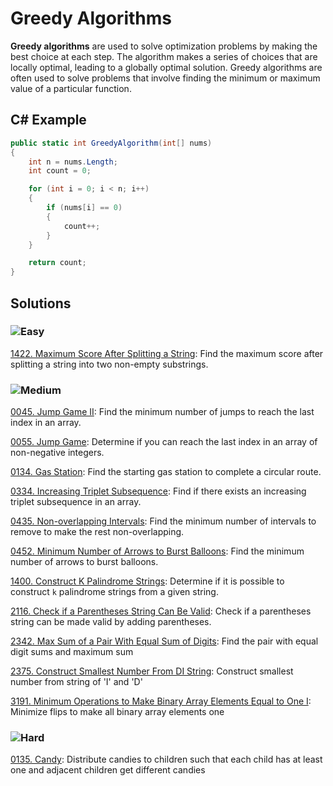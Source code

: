 # Greedy Algorithms

**Greedy algorithms** are used to solve optimization problems by making the best choice at each step. The algorithm makes a series of choices that are locally optimal, leading to a globally optimal solution. Greedy algorithms are often used to solve problems that involve finding the minimum or maximum value of a particular function.

## C# Example

```csharp
public static int GreedyAlgorithm(int[] nums)
{
    int n = nums.Length;
    int count = 0;

    for (int i = 0; i < n; i++)
    {
        if (nums[i] == 0)
        {
            count++;
        }
    }

    return count;
}
```
## Solutions

### ![Easy](https://img.shields.io/badge/Easy-46c6c2)

[1422. Maximum Score After Splitting a String](https://github.com/vahtyah/LeetCodeSolutions/tree/main/Greedy/1422.%20Maximum%20Score%20After%20Splitting%20a%20String): Find the maximum score after splitting a string into two non-empty substrings.

### ![Medium](https://img.shields.io/badge/Medium-fac31d)

[0045. Jump Game II](/Greedy%2F0045.%20Jump%20Game%20II): Find the minimum number of jumps to reach the last index in an array.

[0055. Jump Game](/Greedy%2F0055.%20Jump%20Game): Determine if you can reach the last index in an array of non-negative integers.

[0134. Gas Station](/Greedy%2F0134.%20Gas%20Station): Find the starting gas station to complete a circular route.

[0334. Increasing Triplet Subsequence](https://github.com/vahtyah/LeetCodeSolutions/tree/main/Greedy/334.%20Increasing%20Triplet%20Subsequence): Find if there exists an increasing triplet subsequence in an array.

[0435. Non-overlapping Intervals](https://github.com/vahtyah/LeetCodeSolutions/tree/main/Greedy/0435.%20Non-overlapping%20Intervals): Find the minimum number of intervals to remove to make the rest non-overlapping.

[0452. Minimum Number of Arrows to Burst Balloons](https://github.com/vahtyah/LeetCodeSolutions/tree/main/Greedy/0452.%20Minimum%20Number%20of%20Arrows%20to%20Burst%20Balloons): Find the minimum number of arrows to burst balloons.

[1400. Construct K Palindrome Strings](https://github.com/vahtyah/LeetCodeSolutions/tree/main/Greedy/1400.%20Construct%20K%20Palindrome%20Strings): Determine if it is possible to construct `k` palindrome strings from a given string.

[2116. Check if a Parentheses String Can Be Valid](https://github.com/vahtyah/LeetCodeSolutions/tree/main/Greedy/2116.%20Check%20if%20a%20Parentheses%20String%20Can%20Be%20Valid): Check if a parentheses string can be made valid by adding parentheses.

[2342. Max Sum of a Pair With Equal Sum of Digits](/Greedy%2F2342.%20Max%20Sum%20of%20a%20Pair%20With%20Equal%20Sum%20of%20Digits): Find the pair with equal digit sums and maximum sum

[2375. Construct Smallest Number From DI String](/Greedy%2F2375.%20Construct%20Smallest%20Number%20From%20DI%20String): Construct smallest number from string of 'I' and 'D'

[3191. Minimum Operations to Make Binary Array Elements Equal to One I](/Greedy%2F3191.%20Minimum%20Operations%20to%20Make%20Binary%20Array%20Elements%20Equal%20to%20One%20I): Minimize flips to make all binary array elements one

### ![Hard](https://img.shields.io/badge/Hard-f8615c)

[0135. Candy](/Greedy%2F0135.%20Candy): Distribute candies to children such that each child has at least one and adjacent children get different candies
